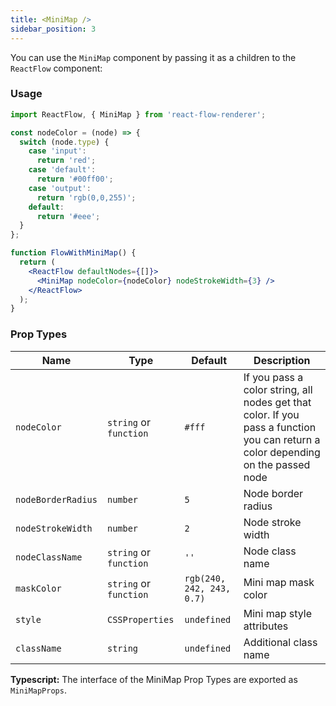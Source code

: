 ```yaml
---
title: <MiniMap />
sidebar_position: 3
---
```


You can use the `MiniMap` component by passing it as a children to the `ReactFlow` component:

### Usage

```jsx
import ReactFlow, { MiniMap } from 'react-flow-renderer';

const nodeColor = (node) => {
  switch (node.type) {
    case 'input':
      return 'red';
    case 'default':
      return '#00ff00';
    case 'output':
      return 'rgb(0,0,255)';
    default:
      return '#eee';
  }
};

function FlowWithMiniMap() {
  return (
    <ReactFlow defaultNodes={[]}>
      <MiniMap nodeColor={nodeColor} nodeStrokeWidth={3} />
    </ReactFlow>
  );
}
```

### Prop Types

| Name               | Type                   | Default                   | Description                                                                                                                      |
| ------------------ | ---------------------- | ------------------------- | -------------------------------------------------------------------------------------------------------------------------------- |
| `nodeColor`        | `string` or `function` | `#fff`                    | If you pass a color string, all nodes get that color. If you pass a function you can return a color depending on the passed node |
| `nodeBorderRadius` | `number`               | `5`                       | Node border radius                                                                                                               |
| `nodeStrokeWidth`  | `number`               | `2`                       | Node stroke width                                                                                                                |
| `nodeClassName`    | `string` or `function` | `''`                      | Node class name                                                                                                                  |
| `maskColor`        | `string` or `function` | `rgb(240, 242, 243, 0.7)` | Mini map mask color                                                                                                              |
| `style`            | `CSSProperties`        | `undefined`               | Mini map style attributes                                                                                                        |
| `className`        | `string`               | `undefined`               | Additional class name                                                                                                            |

**Typescript:** The interface of the MiniMap Prop Types are exported as `MiniMapProps`.
